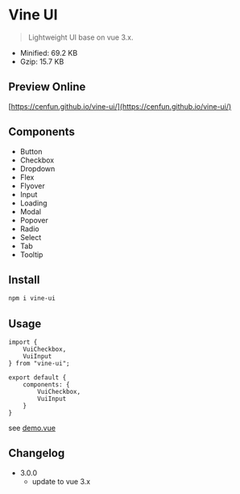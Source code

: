 # Vine UI
> Lightweight UI base on vue 3.x.
* Minified: 69.2 KB
* Gzip: 15.7 KB

## Preview Online
[https://cenfun.github.io/vine-ui/](https://cenfun.github.io/vine-ui/)
## Components
* Button
* Checkbox
* Dropdown
* Flex
* Flyover
* Input
* Loading
* Modal
* Popover
* Radio
* Select
* Tab
* Tooltip
## Install
```sh
npm i vine-ui
```
## Usage
```
import {
    VuiCheckbox,
    VuiInput
} from "vine-ui";

export default {
    components: {
        VuiCheckbox,
        VuiInput
    }
}
```
see [demo.vue](public/src/demo.vue)

## Changelog

* 3.0.0
    * update to vue 3.x
